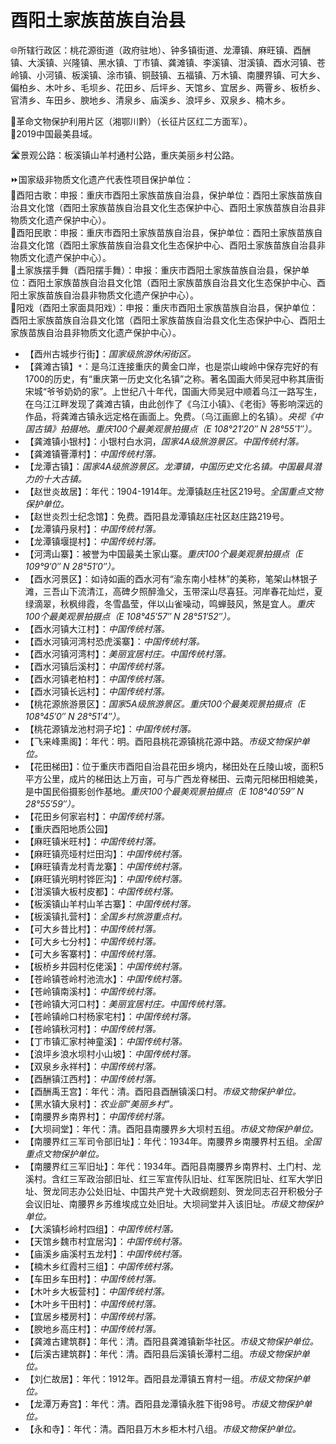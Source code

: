 # 酉阳土家族苗族自治县  
🌐所辖行政区：桃花源街道（政府驻地）、钟多镇街道、龙潭镇、麻旺镇、酉酬镇、大溪镇、兴隆镇、黑水镇、丁市镇、龚滩镇、李溪镇、泔溪镇、酉水河镇、苍岭镇、小河镇、板溪镇、涂市镇、铜鼓镇、五福镇、万木镇、南腰界镇、可大乡、偏柏乡、木叶乡、毛坝乡、花田乡、后坪乡、天馆乡、宜居乡、两罾乡、板桥乡、官清乡、车田乡、腴地乡、清泉乡、庙溪乡、浪坪乡、双泉乡、楠木乡。  
  
🚩革命文物保护利用片区（湘鄂川黔）（长征片区红二方面军）。  
🏅2019中国最美县域。  
  
🛣️景观公路：板溪镇山羊村通村公路，重庆美丽乡村公路。  
  
⏩国家级非物质文化遗产代表性项目保护单位：  
🔸酉阳古歌：申报：重庆市酉阳土家族苗族自治县，保护单位：酉阳土家族苗族自治县文化馆（酉阳土家族苗族自治县文化生态保护中心、酉阳土家族苗族自治县非物质文化遗产保护中心）。  
🔸酉阳民歌：申报：重庆市酉阳土家族苗族自治县，保护单位：酉阳土家族苗族自治县文化馆（酉阳土家族苗族自治县文化生态保护中心、酉阳土家族苗族自治县非物质文化遗产保护中心）。  
🔸土家族摆手舞（酉阳摆手舞）：申报：重庆市酉阳土家族苗族自治县，保护单位：酉阳土家族苗族自治县文化馆（酉阳土家族苗族自治县文化生态保护中心、酉阳土家族苗族自治县非物质文化遗产保护中心）。  
🔸阳戏（酉阳土家面具阳戏）：申报：重庆市酉阳土家族苗族自治县，保护单位：酉阳土家族苗族自治县文化馆（酉阳土家族苗族自治县文化生态保护中心、酉阳土家族苗族自治县非物质文化遗产保护中心）。  
  
* 【酉州古城步行街】：*国家级旅游休闲街区。*  
* 【龚滩古镇】`*`：是乌江连接重庆的黄金口岸，也是崇山峻岭中保存完好的有1700的历史，有“重庆第一历史文化名镇”之称。著名国画大师吴冠中称其唐街宋城“爷爷奶奶的家”。上世纪八十年代，国画大师吴冠中顺着乌江一路写生，在乌江江畔发现了龚滩古镇，由此创作了《乌江小镇》、《老街》等影响深远的作品，将龚滩古镇永远定格在画面上。免费。（乌江画廊上的名镇）。*央视《中国古镇》拍摄地。重庆100个最美观景拍摄点（E 108°21′20″ N 28°55′1″）。*
* 【龚滩镇小银村】：小银村白水洞，*国家4A级旅游景区。中国传统村落。*
* 【龚滩镇罾潭村】：*中国传统村落。*  
* 【龙潭古镇】：*国家4A级旅游景区。龙潭镇，中国历史文化名镇。中国最具潜力的十大古镇。*
* 【赵世炎故居】：年代：1904-1914年。龙潭镇赵庄社区219号。*全国重点文物保护单位。*
* 【赵世炎烈士纪念馆】：免费。酉阳县龙潭镇赵庄社区赵庄路219号。
* 【龙潭镇丹泉村】：*中国传统村落。*  
* 【龙潭镇堰提村】：*中国传统村落。*
* 【河湾山寨】：被誉为中国最美土家山寨。*重庆100个最美观景拍摄点（E 109°9′0″ N 28°51′0″）。*
* 【酉水河景区】：如诗如画的酉水河有“渝东南小桂林”的美称，笔架山林银子滩，三吾山下流清江，高碑夕照醉渔父，玉带深山尽喜狂。河岸春花灿烂，夏绿滴翠，秋枫绯霞，冬雪晶莹，伴以山雀噪动，鸣蝉鼓风，煞是宜人。*重庆100个最美观景拍摄点（E 108°45′57″ N 28°51′52″）。*
* 【酉水河镇大江村】：*中国传统村落。*
* 【酉水河镇河湾村恐虎溪寨】：*中国传统村落。*
* 【酉水河镇河湾村】：*美丽宜居村庄。中国传统村落。*
* 【酉水河镇后溪村】：*中国传统村落。*
* 【酉水河镇老柏村】：*中国传统村落。*
* 【酉水河镇长远村】：*中国传统村落。*
* 【桃花源旅游景区】：*国家5A级旅游景区。重庆100个最美观景拍摄点（E 108°45′0″ N 28°51′4″）。*
* 【桃花源镇龙池村洞子坨】：*中国传统村落。*
* 【飞来峰熏阁】：年代：明。酉阳县桃花源镇桃花源中路。*市级文物保护单位。*  
* 【花田梯田】：位于重庆市酉阳自治县花田乡境内，梯田处在丘陵山坡，面积5平方公里，成片的梯田达上万亩，可与广西龙脊梯田、云南元阳梯田相媲美，是中国民俗摄影创作基地。*重庆100个最美观景拍摄点（E 108°40′59″ N 28°55′59″）。*
* 【花田乡何家岩村】：*中国传统村落。*
* 【重庆酉阳地质公园】
* 【麻旺镇米旺村】：*中国传统村落。*  
* 【麻旺镇亮垭村烂田沟】：*中国传统村落。*
* 【麻旺镇青龙村青龙寨】：*中国传统村落。*
* 【麻旺镇光明村铧匠沟】：*中国传统村落。*
* 【泔溪镇大板村皮都】：*中国传统村落。*
* 【板溪镇山羊村山羊古寨】：*中国传统村落。*
* 【板溪镇扎营村】：*全国乡村旅游重点村。*
* 【可大乡昔比村】：*中国传统村落。*
* 【可大乡七分村】：*中国传统村落。*
* 【可大乡客寨村】：*中国传统村落。*  
* 【板桥乡井园村仡佬溪】：*中国传统村落。*
* 【苍岭镇苍岭村池流水】：*中国传统村落。*
* 【苍岭镇南溪村】：*中国传统村落。*
* 【苍岭镇大河口村】：*美丽宜居村庄。中国传统村落。*
* 【苍岭镇岭口村杨家宅村】：*中国传统村落。*
* 【苍岭镇秋河村】：*中国传统村落。*  
* 【丁市镇汇家村神童溪】：*中国传统村落。*
* 【浪坪乡浪水坝村小山坡】：*中国传统村落。*
* 【双泉乡永祥村】：*中国传统村落。*
* 【酉酬镇江西村】：*中国传统村落。*
* 【酉酬禹王宫】：年代：清。酉阳县酉酬镇溪口村。*市级文物保护单位。*   
* 【黑水镇大泉村】：*农业部“美丽乡村”。*
* 【南腰界乡南界村】：*中国传统村落。*
* 【大坝祠堂】：年代：清。酉阳县南腰界乡大坝村五组。*市级文物保护单位。*  
* 【南腰界红三军司令部旧址】：年代：1934年。南腰界乡南腰界村五组。*全国重点文物保护单位。*  
* 【南腰界红三军旧址】：年代：1934年。酉阳县南腰界乡南界村、土门村、龙溪村。含红三军政治部旧址、红三军宣传队旧址、红军医院旧址、红军大学旧址、贺龙同志办公处旧址、中国共产党十大政纲题刻、贺龙同志召开积极分子会议旧址、南腰界乡苏维埃成立处旧址。大坝祠堂并入该旧址。*市级文物保护单位。* 
* 【大溪镇杉岭村四组】：*中国传统村落。*
* 【天馆乡魏市村宜居沟】：*中国传统村落。*
* 【庙溪乡庙溪村五龙村】：*中国传统村落。*
* 【楠木乡红霞村三组】：*中国传统村落。*  
* 【车田乡车田村】：*中国传统村落。*  
* 【木叶乡大板营村】：*中国传统村落。*  
* 【木叶乡干田村】：*中国传统村落。*  
* 【宜居乡楼房村】：*中国传统村落。*  
* 【腴地乡高庄村】：*中国传统村落。*    
* 【龚滩古建筑群】：年代：清。酉阳县龚滩镇新华社区。*市级文物保护单位。*  
* 【后溪古建筑群】：年代：清。酉阳县后溪镇长潭村二组。*市级文物保护单位。*  
* 【刘仁故居】：年代：1912年。酉阳县龙潭镇五育村一组。*市级文物保护单位。*  
* 【龙潭万寿宫】：年代：清。酉阳县龙潭镇永胜下街98号。*市级文物保护单位。*  
* 【永和寺】：年代：清。酉阳县万木乡柜木村八组。*市级文物保护单位。*  